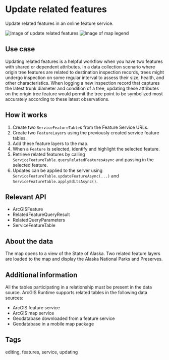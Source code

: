 # Update related features

Update related features in an online feature service.

![Image of update related features](update-related-features.png)
![Image of map legend](legend.png)

## Use case

Updating related features is a helpful workflow when you have two features with shared or dependent attributes. In a data collection scenario where origin tree features are related to destination inspection records, trees might undergo inspection on some regular interval to assess their size, health, and other characteristics. When logging a new inspection record that captures the latest trunk diameter and condition of a tree, updating these attributes on the origin tree feature would permit the tree point to be symbolized most accurately according to these latest observations.

## How it works

1. Create two `ServiceFeatureTable`s from the Feature Service URLs.
2. Create two `FeatureLayer`s using the previously created service feature tables.
3. Add these feature layers to the map.
4. When a `Feature` is selected, identify and highlight the selected feature.
5. Retrieve related features by calling `ServiceFeatureTable.queryRelatedFeaturesAsync` and passing in the selected feature.
6. Updates can be applied to the server using `ServiceFeatureTable.updateFeatureAsync(...)` and `ServiceFeatureTable.applyEditsAsync()`.

## Relevant API

* ArcGISFeature
* RelatedFeatureQueryResult
* RelatedQueryParameters
* ServiceFeatureTable

## About the data

The map opens to a view of the State of Alaska. Two related feature layers are loaded to the map and display the Alaska National Parks and Preserves.

## Additional information

All the tables participating in a relationship must be present in the data source. ArcGIS Runtime supports related tables in the following data sources:

* ArcGIS feature service
* ArcGIS map service
* Geodatabase downloaded from a feature service
* Geodatabase in a mobile map package

## Tags

editing, features, service, updating